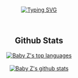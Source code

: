 <div align="center">
<BR>

[![Typing SVG](https://readme-typing-svg.demolab.com?font=Beba&size=37&duration=3000&pause=1000&color=7289DA&center=true&vCenter=true&width=435&lines=Hey+Im+Galaxyy)](https://git.io/typing-svg)
</div>
<tr>
<BR>
<h2 align="center">Github Stats</h2>
<div align="center">
  
[![Baby Z's top languages]([github-readme-stats.vercel.app/api/top-langs/?username=Galaxyy2&theme=discord_old_blurple])](https://github.com/Galaxyy2)
  </BR>
  </BR>
[![Baby Z's github stats]([https://github-readme-stats.vercel.app/api?username=Galaxyy2&theme=discord_old_blurple)](https://github.com/Galaxyy2)



</div>
